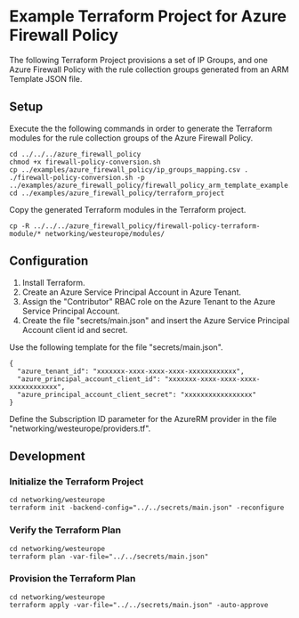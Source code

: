 # Example Terraform Project for Azure Firewall Policy

The following Terraform Project provisions a set of IP Groups, and one Azure Firewall Policy with the rule collection groups generated from an ARM Template JSON file.

## Setup

Execute the the following commands in order to generate the Terraform modules for the rule collection groups of the Azure Firewall Policy.

```$bash
cd ../../../azure_firewall_policy
chmod +x firewall-policy-conversion.sh
cp ../examples/azure_firewall_policy/ip_groups_mapping.csv .
./firewall-policy-conversion.sh -p ../examples/azure_firewall_policy/firewall_policy_arm_template_example.json
cd ../examples/azure_firewall_policy/terraform_project
```

Copy the generated Terraform modules in the Terraform project.

```$bash
cp -R ../../../azure_firewall_policy/firewall-policy-terraform-module/* networking/westeurope/modules/
```

## Configuration

1. Install Terraform.
2. Create an Azure Service Principal Account in Azure Tenant.
3. Assign the "Contributor" RBAC role on the Azure Tenant to the Azure Service Principal Account.
4. Create the file "secrets/main.json" and insert the Azure Service Principal Account client id and secret.

Use the following template for the file "secrets/main.json".

```
{
  "azure_tenant_id": "xxxxxxx-xxxx-xxxx-xxxx-xxxxxxxxxxxx",
  "azure_principal_account_client_id": "xxxxxxx-xxxx-xxxx-xxxx-xxxxxxxxxxxx",
  "azure_principal_account_client_secret": "xxxxxxxxxxxxxxxxx"
}
```

Define the Subscription ID parameter for the AzureRM provider in the file "networking/westeurope/providers.tf".

## Development

### Initialize the Terraform Project

```$bash
cd networking/westeurope
terraform init -backend-config="../../secrets/main.json" -reconfigure
```

### Verify the Terraform Plan

```$bash
cd networking/westeurope
terraform plan -var-file="../../secrets/main.json"
```

### Provision the Terraform Plan

```$bash
cd networking/westeurope
terraform apply -var-file="../../secrets/main.json" -auto-approve
```
